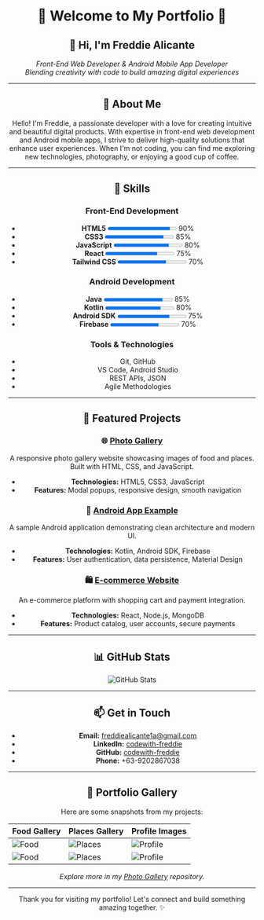 <div align="center">

# 🌟 Welcome to My Portfolio 🌟

## 👋 Hi, I'm Freddie Alicante

*Front-End Web Developer & Android Mobile App Developer*  
*Blending creativity with code to build amazing digital experiences*

---

## 📖 About Me

Hello! I'm Freddie, a passionate developer with a love for creating intuitive and beautiful digital products. With expertise in front-end web development and Android mobile apps, I strive to deliver high-quality solutions that enhance user experiences. When I'm not coding, you can find me exploring new technologies, photography, or enjoying a good cup of coffee.

---

## 🚀 Skills

### Front-End Development
- **HTML5** <progress value="90" max="100"></progress> 90%
- **CSS3** <progress value="85" max="100"></progress> 85%
- **JavaScript** <progress value="80" max="100"></progress> 80%
- **React** <progress value="75" max="100"></progress> 75%
- **Tailwind CSS** <progress value="70" max="100"></progress> 70%

### Android Development
- **Java** <progress value="85" max="100"></progress> 85%
- **Kotlin** <progress value="80" max="100"></progress> 80%
- **Android SDK** <progress value="75" max="100"></progress> 75%
- **Firebase** <progress value="70" max="100"></progress> 70%

### Tools & Technologies
- Git, GitHub
- VS Code, Android Studio
- REST APIs, JSON
- Agile Methodologies

---

## 📂 Featured Projects

### 🌐 [Photo Gallery](https://github.com/codewith-freddie/photo-gallery)
A responsive photo gallery website showcasing images of food and places. Built with HTML, CSS, and JavaScript.

- **Technologies:** HTML5, CSS3, JavaScript
- **Features:** Modal popups, responsive design, smooth navigation

### 📱 [Android App Example](https://github.com/codewith-freddie/android-app)
A sample Android application demonstrating clean architecture and modern UI.

- **Technologies:** Kotlin, Android SDK, Firebase
- **Features:** User authentication, data persistence, Material Design

### 🛍️ [E-commerce Website](https://github.com/codewith-freddie/ecommerce)
An e-commerce platform with shopping cart and payment integration.

- **Technologies:** React, Node.js, MongoDB
- **Features:** Product catalog, user accounts, secure payments

---

## 📊 GitHub Stats

![GitHub Stats](https://github-readme-stats.vercel.app/api?username=codewith-freddie&show_icons=true&theme=radical)

---

## 📫 Get in Touch

- **Email:** freddiealicante1a@gmail.com
- **LinkedIn:** [codewith-freddie](https://www.linkedin.com/in/codewith-freddie/)
- **GitHub:** [codewith-freddie](https://github.com/codewith-freddie)
- **Phone:** +63-9202867038

---

## 🎨 Portfolio Gallery

Here are some snapshots from my projects:

| Food Gallery | Places Gallery | Profile Images |
|--------------|----------------|----------------|
| ![Food](img/food/1.jpg) | ![Places](img/places/pl1.jpg) | ![Profile](img/profiles/prof1.jpg) |
| ![Food](img/food/2.jpg) | ![Places](img/places/pl2.jpg) | ![Profile](img/profiles/prof2.jpg) |

*Explore more in my [Photo Gallery](https://github.com/codewith-freddie/photo-gallery) repository.*

---

Thank you for visiting my portfolio! Let's connect and build something amazing together. ✨

</div>
